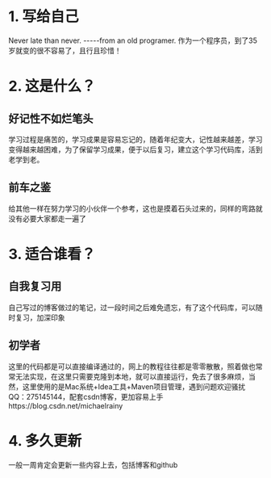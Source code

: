 # 1. 写给自己
Never late than never.  -----from an old programer.
作为一个程序员，到了35岁就变的很不容易了，且行且珍惜！

# 2. 这是什么？
## 好记性不如烂笔头
学习过程是痛苦的，学习成果是容易忘记的，随着年纪变大，记性越来越差，学习变得越来越困难，为了保留学习成果，便于以后复习，建立这个学习代码库，活到老学到老。
## 前车之鉴
给其他一样在努力学习的小伙伴一个参考，这也是摸着石头过来的，同样的弯路就没有必要大家都走一遍了

# 3. 适合谁看？
## 自我复习用
自己写过的博客做过的笔记，过一段时间之后难免遗忘，有了这个代码库，可以随时复习，加深印象
## 初学者
这里的代码都是可以直接编译通过的，网上的教程往往都是零零散散，照着做也常常无法实现，在这里只需要克隆到本地，就可以直接运行，免去了很多麻烦，当然，这里使用的是Mac系统+Idea工具+Maven项目管理，遇到问题欢迎骚扰QQ：275145144，配套csdn博客，更加容易上手https://blog.csdn.net/michaelrainy

# 4. 多久更新
一般一周肯定会更新一些内容上去，包括博客和github
